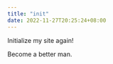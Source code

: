 ```yaml
---
title: "init"
date: 2022-11-27T20:25:24+08:00
---
```


Initialize my site again!

Become a better man.
